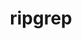 ---
title: "ripgrep"
layout: cache
categories: [package, develop]
meta: {"compilers": ["apple-clang@=16.0.0", "gcc@=10.2.1", "gcc@=10.5.0", "gcc@=13.3.0", "gcc@=7.5.0"], "num_specs": 19, "num_specs_by_stack": {"developer-tools": 4, "developer-tools-aarch64-linux-gnu": 5, "developer-tools-darwin": 4, "developer-tools-manylinux2014": 1, "developer-tools-x86_64_v3-linux-gnu": 5, "root": 19}, "oss": ["centos7", "rhel8", "sequoia", "ubuntu18.04"], "platforms": ["darwin", "linux"], "stacks": ["developer-tools", "developer-tools-aarch64-linux-gnu", "developer-tools-darwin", "developer-tools-manylinux2014", "developer-tools-x86_64_v3-linux-gnu", "root"], "targets": ["aarch64", "x86_64_v3"], "versions": ["14.1.0", "14.1.1"]}
spec_details: [{"compiler": "gcc@=13.3.0", "hash": "44zywuabumbv7ebxbjbchcww36r55mb4", "os": "rhel8", "platform": "linux", "size": "-", "stacks": ["developer-tools-aarch64-linux-gnu", "root"], "target": "aarch64", "variants": ["build_system=cargo"], "versions": ["14.1.1"]}, {"compiler": "gcc@=7.5.0", "hash": "5fmoj7hfuedj6a62grkqff5ismbfurvd", "os": "ubuntu18.04", "platform": "linux", "size": "-", "stacks": ["developer-tools", "root"], "target": "x86_64_v3", "variants": ["build_system=cargo"], "versions": ["14.1.0"]}, {"compiler": "gcc@=13.3.0", "hash": "62fg3mhp75yb6uxrczracycg6shdfnuj", "os": "rhel8", "platform": "linux", "size": "-", "stacks": ["developer-tools-aarch64-linux-gnu", "root"], "target": "aarch64", "variants": ["build_system=cargo"], "versions": ["14.1.1"]}, {"compiler": "gcc@=7.5.0", "hash": "awl2mzi5ssybwena5qmuoedbqui5zmjt", "os": "ubuntu18.04", "platform": "linux", "size": "-", "stacks": ["developer-tools", "root"], "target": "x86_64_v3", "variants": ["build_system=cargo"], "versions": ["14.1.0"]}, {"compiler": "gcc@=7.5.0", "hash": "bba3b2furucnmjugkgaiuqa77hrr7hzj", "os": "ubuntu18.04", "platform": "linux", "size": "-", "stacks": ["developer-tools", "root"], "target": "x86_64_v3", "variants": ["build_system=cargo"], "versions": ["14.1.0"]}, {"compiler": "gcc@=10.5.0", "hash": "bx62hriag6rm2xk36rjuolbq4dgjnjok", "os": "centos7", "platform": "linux", "size": "-", "stacks": ["developer-tools-x86_64_v3-linux-gnu", "root"], "target": "x86_64_v3", "variants": ["build_system=cargo"], "versions": ["14.1.1"]}, {"compiler": "gcc@=13.3.0", "hash": "eer2geszlbpx4i5ukpmypswtmmt4e6xk", "os": "rhel8", "platform": "linux", "size": "-", "stacks": ["developer-tools-aarch64-linux-gnu", "root"], "target": "aarch64", "variants": ["build_system=cargo"], "versions": ["14.1.1"]}, {"compiler": "gcc@=10.5.0", "hash": "gj7yjvjrqlgu7zebjmu7oycifbq456ja", "os": "centos7", "platform": "linux", "size": "-", "stacks": ["developer-tools-x86_64_v3-linux-gnu", "root"], "target": "x86_64_v3", "variants": ["build_system=cargo"], "versions": ["14.1.1"]}, {"compiler": "apple-clang@=16.0.0", "hash": "lhdt4fxhddqqlc574u364xlsvt62bxuw", "os": "sequoia", "platform": "darwin", "size": "-", "stacks": ["developer-tools-darwin", "root"], "target": "aarch64", "variants": ["build_system=cargo"], "versions": ["14.1.1"]}, {"compiler": "gcc@=10.5.0", "hash": "nfolsdkgneirbwe4xjxp4ajunaak44jt", "os": "centos7", "platform": "linux", "size": "-", "stacks": ["developer-tools-x86_64_v3-linux-gnu", "root"], "target": "x86_64_v3", "variants": ["build_system=cargo"], "versions": ["14.1.1"]}, {"compiler": "gcc@=10.5.0", "hash": "niykv3dligzdol4vk3n546vhbwvhnbd5", "os": "centos7", "platform": "linux", "size": "-", "stacks": ["developer-tools-x86_64_v3-linux-gnu", "root"], "target": "x86_64_v3", "variants": ["build_system=cargo"], "versions": ["14.1.1"]}, {"compiler": "gcc@=10.5.0", "hash": "qd4mv4czfo44ha3enpygqjqvdbxebq4r", "os": "centos7", "platform": "linux", "size": "-", "stacks": ["developer-tools-x86_64_v3-linux-gnu", "root"], "target": "x86_64_v3", "variants": ["build_system=cargo"], "versions": ["14.1.1"]}, {"compiler": "apple-clang@=16.0.0", "hash": "swdarwv2bonbvjenttgpsxefvqvc2t5k", "os": "sequoia", "platform": "darwin", "size": "-", "stacks": ["developer-tools-darwin", "root"], "target": "aarch64", "variants": ["build_system=cargo"], "versions": ["14.1.1"]}, {"compiler": "gcc@=13.3.0", "hash": "tenjtpixzrslgbhnzdw4rth55zbouw6s", "os": "rhel8", "platform": "linux", "size": "-", "stacks": ["developer-tools-aarch64-linux-gnu", "root"], "target": "aarch64", "variants": ["build_system=cargo"], "versions": ["14.1.1"]}, {"compiler": "gcc@=7.5.0", "hash": "uheury5wikvyq3fxdzrfse3v7wtnic3s", "os": "ubuntu18.04", "platform": "linux", "size": "-", "stacks": ["developer-tools", "root"], "target": "x86_64_v3", "variants": ["build_system=cargo"], "versions": ["14.1.0"]}, {"compiler": "apple-clang@=16.0.0", "hash": "uneuac4ggqyh46sfpb45jyvkusr2ookq", "os": "sequoia", "platform": "darwin", "size": "-", "stacks": ["developer-tools-darwin", "root"], "target": "aarch64", "variants": ["build_system=cargo"], "versions": ["14.1.1"]}, {"compiler": "gcc@=10.2.1", "hash": "w3mrka4jcqnuqouon3tuuaokcjdmmquz", "os": "centos7", "platform": "linux", "size": "-", "stacks": ["developer-tools-manylinux2014", "root"], "target": "x86_64_v3", "variants": ["build_system=cargo"], "versions": ["14.1.1"]}, {"compiler": "apple-clang@=16.0.0", "hash": "ynl6k5fk7c65tj4vdm62fa2w5bcbu6sl", "os": "sequoia", "platform": "darwin", "size": "-", "stacks": ["developer-tools-darwin", "root"], "target": "aarch64", "variants": ["build_system=cargo"], "versions": ["14.1.1"]}, {"compiler": "gcc@=13.3.0", "hash": "ztycgwzz2moj6v3bzh36ynzh3ughfukr", "os": "rhel8", "platform": "linux", "size": "-", "stacks": ["developer-tools-aarch64-linux-gnu", "root"], "target": "aarch64", "variants": ["build_system=cargo"], "versions": ["14.1.1"]}]
---
